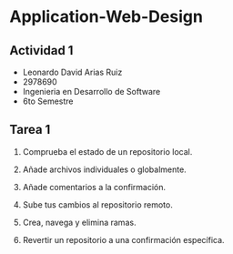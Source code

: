 # Application-Web-Design
## Actividad 1
* Leonardo David Arias Ruiz
* 2978690
* Ingenieria en Desarrollo de Software
* 6to Semestre

## Tarea 1
1. Comprueba el estado de un repositorio local.

2. Añade archivos individuales o globalmente.

3. Añade comentarios a la confirmación.

4. Sube tus cambios al repositorio remoto.

5. Crea, navega y elimina ramas.

6. Revertir un repositorio a una confirmación específica.
